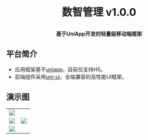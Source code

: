 <p align="center">
	
</p>
<h1 align="center" style="margin: 30px 0 30px; font-weight: bold;">数智管理 v1.0.0</h1>
<h4 align="center">基于UniApp开发的轻量级移动端框架</h4>
<p align="center">
	
</p>

## 平台简介

* 应用框架基于[uniapp](https://uniapp.dcloud.net.cn/)，目前仅支持H5。
* 前端组件采用[uni-ui](https://github.com/dcloudio/uni-ui)，全端兼容的高性能UI框架。

## 演示图

<table>
    <tr>
        <td><img src="https://oscimg.oschina.net/oscnet/up-a6f23cf9a371a30165e135eff6d9ae89a9d.png"/></td>
    </tr>
	<tr>
        <td><img src="https://oscimg.oschina.net/oscnet/up-b9a582fdb26ec69d407fabd044d2c8494df.png"/></td>
        <td><img src="https://oscimg.oschina.net/oscnet/up-96427ee08fca29d77934cfc8d1b1a637cef.png"/></td>
    </tr>
	<tr>
		<td><img src="https://oscimg.oschina.net/oscnet/up-fa8f5ab20becf59b4b38c1b92a9989e7109.png"/></td>
    </tr>
</table>
